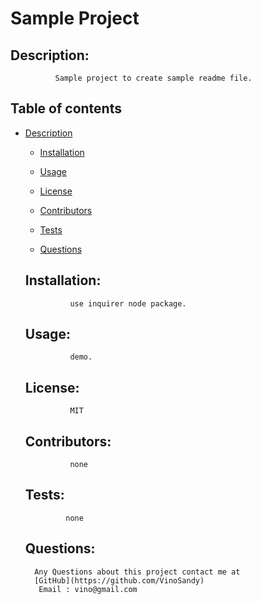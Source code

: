 # Sample Project
   ## Description: 
              Sample project to create sample readme file.

   ## Table of contents
- [Description](#description)

   - [Installation](#installation)

   - [Usage](#usage)

   - [License](#license)

   - [Contributors](#contributors)

   - [Tests](#tests)

   - [Questions](#questions)

   ## Installation:
                use inquirer node package.   
   ## Usage:
                demo.
   ## License:
                MIT  
   ## Contributors:
                none
   ## Tests:
               none
   ## Questions:
        Any Questions about this project contact me at
        [GitHub](https://github.com/VinoSandy)
         Email : vino@gmail.com         
  
  